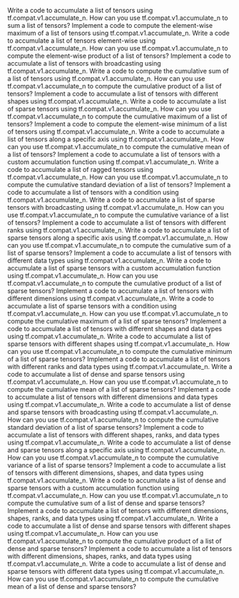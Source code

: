Write a code to accumulate a list of tensors using tf.compat.v1.accumulate_n.
How can you use tf.compat.v1.accumulate_n to sum a list of tensors?
Implement a code to compute the element-wise maximum of a list of tensors using tf.compat.v1.accumulate_n.
Write a code to accumulate a list of tensors element-wise using tf.compat.v1.accumulate_n.
How can you use tf.compat.v1.accumulate_n to compute the element-wise product of a list of tensors?
Implement a code to accumulate a list of tensors with broadcasting using tf.compat.v1.accumulate_n.
Write a code to compute the cumulative sum of a list of tensors using tf.compat.v1.accumulate_n.
How can you use tf.compat.v1.accumulate_n to compute the cumulative product of a list of tensors?
Implement a code to accumulate a list of tensors with different shapes using tf.compat.v1.accumulate_n.
Write a code to accumulate a list of sparse tensors using tf.compat.v1.accumulate_n.
How can you use tf.compat.v1.accumulate_n to compute the cumulative maximum of a list of tensors?
Implement a code to compute the element-wise minimum of a list of tensors using tf.compat.v1.accumulate_n.
Write a code to accumulate a list of tensors along a specific axis using tf.compat.v1.accumulate_n.
How can you use tf.compat.v1.accumulate_n to compute the cumulative mean of a list of tensors?
Implement a code to accumulate a list of tensors with a custom accumulation function using tf.compat.v1.accumulate_n.
Write a code to accumulate a list of ragged tensors using tf.compat.v1.accumulate_n.
How can you use tf.compat.v1.accumulate_n to compute the cumulative standard deviation of a list of tensors?
Implement a code to accumulate a list of tensors with a condition using tf.compat.v1.accumulate_n.
Write a code to accumulate a list of sparse tensors with broadcasting using tf.compat.v1.accumulate_n.
How can you use tf.compat.v1.accumulate_n to compute the cumulative variance of a list of tensors?
Implement a code to accumulate a list of tensors with different ranks using tf.compat.v1.accumulate_n.
Write a code to accumulate a list of sparse tensors along a specific axis using tf.compat.v1.accumulate_n.
How can you use tf.compat.v1.accumulate_n to compute the cumulative sum of a list of sparse tensors?
Implement a code to accumulate a list of tensors with different data types using tf.compat.v1.accumulate_n.
Write a code to accumulate a list of sparse tensors with a custom accumulation function using tf.compat.v1.accumulate_n.
How can you use tf.compat.v1.accumulate_n to compute the cumulative product of a list of sparse tensors?
Implement a code to accumulate a list of tensors with different dimensions using tf.compat.v1.accumulate_n.
Write a code to accumulate a list of sparse tensors with a condition using tf.compat.v1.accumulate_n.
How can you use tf.compat.v1.accumulate_n to compute the cumulative maximum of a list of sparse tensors?
Implement a code to accumulate a list of tensors with different shapes and data types using tf.compat.v1.accumulate_n.
Write a code to accumulate a list of sparse tensors with different shapes using tf.compat.v1.accumulate_n.
How can you use tf.compat.v1.accumulate_n to compute the cumulative minimum of a list of sparse tensors?
Implement a code to accumulate a list of tensors with different ranks and data types using tf.compat.v1.accumulate_n.
Write a code to accumulate a list of dense and sparse tensors using tf.compat.v1.accumulate_n.
How can you use tf.compat.v1.accumulate_n to compute the cumulative mean of a list of sparse tensors?
Implement a code to accumulate a list of tensors with different dimensions and data types using tf.compat.v1.accumulate_n.
Write a code to accumulate a list of dense and sparse tensors with broadcasting using tf.compat.v1.accumulate_n.
How can you use tf.compat.v1.accumulate_n to compute the cumulative standard deviation of a list of sparse tensors?
Implement a code to accumulate a list of tensors with different shapes, ranks, and data types using tf.compat.v1.accumulate_n.
Write a code to accumulate a list of dense and sparse tensors along a specific axis using tf.compat.v1.accumulate_n.
How can you use tf.compat.v1.accumulate_n to compute the cumulative variance of a list of sparse tensors?
Implement a code to accumulate a list of tensors with different dimensions, shapes, and data types using tf.compat.v1.accumulate_n.
Write a code to accumulate a list of dense and sparse tensors with a custom accumulation function using tf.compat.v1.accumulate_n.
How can you use tf.compat.v1.accumulate_n to compute the cumulative sum of a list of dense and sparse tensors?
Implement a code to accumulate a list of tensors with different dimensions, shapes, ranks, and data types using tf.compat.v1.accumulate_n.
Write a code to accumulate a list of dense and sparse tensors with different shapes using tf.compat.v1.accumulate_n.
How can you use tf.compat.v1.accumulate_n to compute the cumulative product of a list of dense and sparse tensors?
Implement a code to accumulate a list of tensors with different dimensions, shapes, ranks, and data types using tf.compat.v1.accumulate_n.
Write a code to accumulate a list of dense and sparse tensors with different data types using tf.compat.v1.accumulate_n.
How can you use tf.compat.v1.accumulate_n to compute the cumulative mean of a list of dense and sparse tensors?